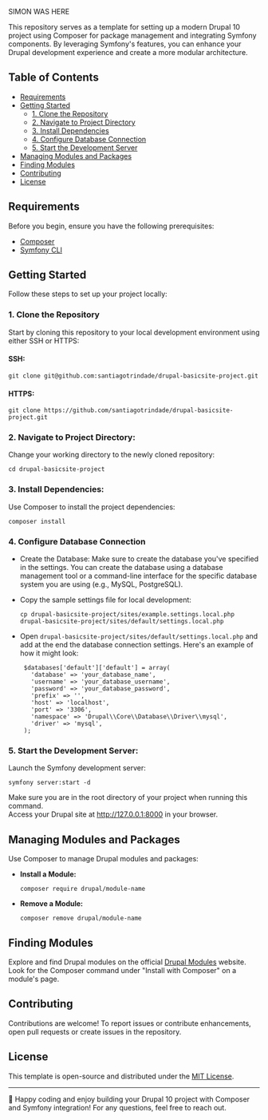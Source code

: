 SIMON WAS HERE
<br>

This repository serves as a template for setting up a modern Drupal 10 project using Composer for package management and integrating Symfony components. By leveraging Symfony's features, you can enhance your Drupal development experience and create a more modular architecture.

## Table of Contents

- [Requirements](#requirements)
- [Getting Started](#getting-started)
  - [1. Clone the Repository](#1-clone-the-repository)
  - [2. Navigate to Project Directory](#2-navigate-to-project-directory)
  - [3. Install Dependencies](#3-install-dependencies)
  - [4. Configure Database Connection](#4-configure-database-connection)
  - [5. Start the Development Server](#5-start-the-development-server)
- [Managing Modules and Packages](#managing-modules-and-packages)
- [Finding Modules](#finding-modules)
- [Contributing](#contributing)
- [License](#license)

## Requirements

Before you begin, ensure you have the following prerequisites:

- [Composer](https://getcomposer.org/download/)
- [Symfony CLI](https://symfony.com/download)

## Getting Started

Follow these steps to set up your project locally:

### 1. Clone the Repository

Start by cloning this repository to your local development environment using either SSH or HTTPS:

#### SSH:
  ```
  git clone git@github.com:santiagotrindade/drupal-basicsite-project.git
  ```

#### HTTPS:
  ```
  git clone https://github.com/santiagotrindade/drupal-basicsite-project.git
  ```

### 2. Navigate to Project Directory:

Change your working directory to the newly cloned repository:

   ```
   cd drupal-basicsite-project
   ```

### 3. Install Dependencies:

Use Composer to install the project dependencies:
   ```
   composer install
   ```

### 4. Configure Database Connection

  - Create the Database: Make sure to create the database you've specified in the settings. You can create the database using a database management tool or a command-line interface for the specific database system you are using (e.g., MySQL, PostgreSQL).
    
  - Copy the sample settings file for local development:

     ```
     cp drupal-basicsite-project/sites/example.settings.local.php drupal-basicsite-project/sites/default/settings.local.php
     ```

   - Open `drupal-basicsite-project/sites/default/settings.local.php` and add at the end the database connection settings. Here's an example of how it might look:
     
     ```
      $databases['default']['default'] = array(
        'database' => 'your_database_name',
        'username' => 'your_database_username',
        'password' => 'your_database_password',
        'prefix' => '',
        'host' => 'localhost',
        'port' => '3306',
        'namespace' => 'Drupal\\Core\\Database\\Driver\\mysql',
        'driver' => 'mysql',
      );
     ```

### 5. Start the Development Server:

   Launch the Symfony development server:

   ```
   symfony server:start -d
   ```

   Make sure you are in the root directory of your project when running this command. <br>
   Access your Drupal site at http://127.0.0.1:8000 in your browser.

## Managing Modules and Packages

Use Composer to manage Drupal modules and packages:

- **Install a Module:**

  ```
  composer require drupal/module-name
  ```

- **Remove a Module:**

  ```
  composer remove drupal/module-name
  ```

## Finding Modules

Explore and find Drupal modules on the official [Drupal Modules](https://www.drupal.org/project/project_module) website. Look for the Composer command under "Install with Composer" on a module's page.

## Contributing

Contributions are welcome! To report issues or contribute enhancements, open pull requests or create issues in the repository.

## License

This template is open-source and distributed under the [MIT License](LICENSE).

---

🚀 Happy coding and enjoy building your Drupal 10 project with Composer and Symfony integration! For any questions, feel free to reach out.
